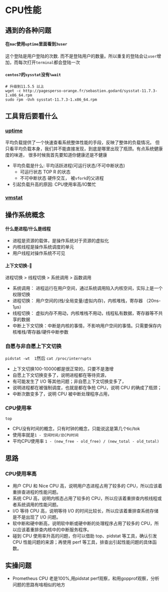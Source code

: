 # CPU性能 

## 遇到的各种问题

#### 在`mac`使用`uptime`里面看到`3user`
这个登陆是用户登陆的次数. 而不是登陆用户的数量。所以重复的登陆会让`user`增加，而每次打开`terminal`都会登陆一次

#### `centos7`的`sysstat`没有`%wait`
```shell
# 升级到11.5.5 以上
wget -c http://pagesperso-orange.fr/sebastien.godard/sysstat-11.7.3-1.x86_64.rpm
sudo rpm -Uvh sysstat-11.7.3-1.x86_64.rpm
```

## 工具背后要看什么

### [uptime](https://man.linuxde.net/uptime)

平均负载提供了一个快速查看系统整体性能的手段，反映了整体的负载情况。
但只看平均负载本身，我们并不能直接发现，到底是哪里出现了瓶颈。有点系统健康度的味道，
很多时候我首先要知道你健康还是不健康
- 平均负载是什么: 平均活跃进程(可运行状态/不可中断状态)
    - 可运行状态 TOP R 的状态
    - 不可中断状态 硬件交互， 被`vfork`的父进程
- 引起负载升高的原因: CPU使用率高/IO繁忙



### [vmstat](https://man.linuxde.net/vmstat)



## 操作系统概念

#### 什么是进程/什么是线程
- 进程是资源的载体，是操作系统对于资源的虚拟化
- 内核线程是操作系统调度的单元
- 用户线程对操作系统不可见

#### 上下文切换-:dragon_face:
进程切换 > 线程切换 > 系统调用 > 函数调用 
- 系统调用： 进程运行在用户空间，通过系统调用陷入内核空间，实际上是一个权限切换
- 进程切换： 用户空间的(栈/全局变量/虚拟内存)，内核堆栈，寄存器 （20ns-1μs）
- 线程切换： 虚拟内存不用动，内核堆栈不用动，线程私有数据，寄存器等不共享的数据
- 中断上下文切换：中断是内核的事情，不影响用户空间的事情。只需要保存内核堆栈/寄存器/硬件中断参数

### 自愿与非自愿上下文切换
`pidstat -wt  1`然后 `cat /proc/interrupts`
- 上下文切换100-10000都是很正常的，只要不是激增
- 自愿上下文切换变多了，说明进程都在等待资源，
- 有可能发生了 I/O 等其他问题；非自愿上下文切换变多了，
- 说明进程都在被强制调度，也就是都在争抢 CPU，说明 CPU 的确成了瓶颈；
- 中断次数变多了，说明 CPU 被中断处理程序占用，

### CPU使用率
`top`
- CPU没有时间的概念，只有时钟的概念，只能说这是第几个tic/tok
- 使用率就是`1 - 空闲时间/总CPU时间`
- 平均CPU使用率  `1 - (new_free - old_free) / (new_total - old_total)`


## 思路

### CPU使用率高
- 用户 CPU 和 Nice CPU 高，说明用户态进程占用了较多的 CPU，所以应该着重排查进程的性能问题。
- 系统 CPU 高，说明内核态占用了较多的 CPU，所以应该着重排查内核线程或者系统调用的性能问题。
- I/O 等待 CPU 高，说明等待 I/O 的时间比较长，所以应该着重排查系统存储是不是出现了 I/O 问题。
- 软中断和硬中断高，说明软中断或硬中断的处理程序占用了较多的 CPU，所以应该着重排查内核中的中断服务程序。
- 碰到 CPU 使用率升高的问题，你可以借助 top、pidstat 等工具，确认引发 CPU 性能问题的来源；再使用 perf 等工具，排查出引起性能问题的具体函数。


## 实操问题
- Prometheus CPU 老是100%,用pidstat perf观察，和用gopprof观察，分析问题的思路有啥相似的地方
 






